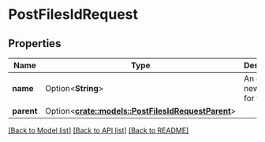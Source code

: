 # PostFilesIdRequest

## Properties

Name | Type | Description | Notes
------------ | ------------- | ------------- | -------------
**name** | Option<**String**> | An optional new name for the file. | [optional]
**parent** | Option<[**crate::models::PostFilesIdRequestParent**](post_files_id_request_parent.md)> |  | [optional]

[[Back to Model list]](../README.md#documentation-for-models) [[Back to API list]](../README.md#documentation-for-api-endpoints) [[Back to README]](../README.md)


